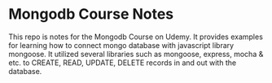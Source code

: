 # Mongodb Course Notes

This repo is notes for the Mongodb Course on Udemy.
It provides examples for learning how to connect mongo database with javascript library mongoose.
It utilized several libraries such as mongoose, express, mocha & etc. to CREATE, READ, UPDATE, DELETE records in and out with the database.
